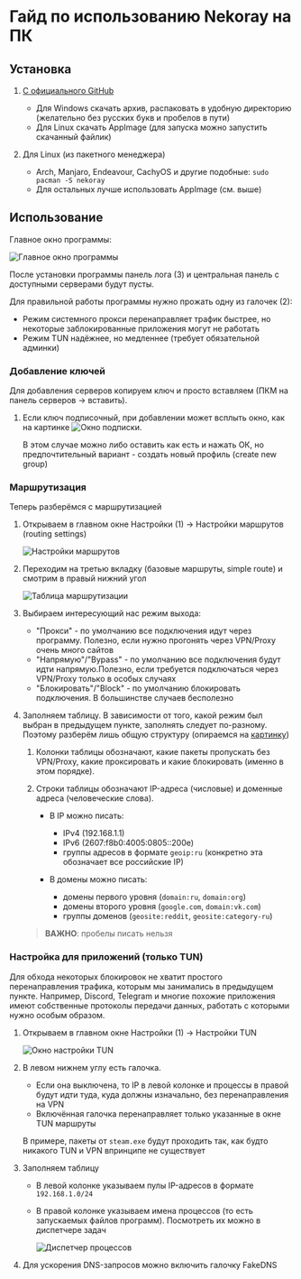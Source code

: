 # Гайд по использованию Nekoray на ПК

## Установка

1. [С официального GitHub](https://github.com/MatsuriDayo/nekoray/releases/tag/4.0.1)
 
    - Для Windows скачать архив, распаковать в удобную директорию (желательно без русских букв и пробелов в пути)
    - Для Linux скачать AppImage (для запуска можно запустить скачанный файлик)

2. Для Linux (из пакетного менеджера)
  
    - Arch, Manjaro, Endeavour, CachyOS и другие подобные: `sudo pacman -S nekoray`
    - Для остальных лучше использовать AppImage (см. выше)

## Использование

Главное окно программы:

![Главное окно программы](images/main_window.png)

После установки программы панель лога (3) и центральная панель с доступными серверами будут пусты.

Для правильной работы программы нужно прожать одну из галочек (2):

- Режим системного прокси перенаправляет трафик быстрее, но некоторые заблокированные приложения могут не работать
- Режим TUN надёжнее, но медленнее (требует обязательной админки)

### Добавление ключей

Для добавления серверов копируем ключ и просто вставляем (ПКМ на панель серверов -> вставить).

1. Если ключ подписочный, при добавлении может всплыть окно, как на картинке ![Окно подписки](images/sub_key.png).
    
    В этом случае можно либо оставить как есть и нажать ОК, но предпочтительный вариант - создать новый профиль (create new group)

### Маршрутизация

Теперь разберёмся с маршрутизацией

1. Открываем в главном окне Настройки (1) -> Настройки маршрутов (routing settings)

    ![Настройки маршрутов](images/routes.png)

2. Переходим на третью вкладку (базовые маршруты, simple route) и смотрим в правый нижний угол

    <a id="sroutes"></a>
    ![Таблица маршрутизации](images/sroutes.png)

3. Выбираем интересующий нас режим выхода:
        
    - "Прокси" - по умолчанию все подключения идут через программу. Полезно, если нужно прогонять через VPN/Proxy очень много сайтов
    - "Напрямую"/"Bypass" - по умолчанию все подключения будут идти напрямую.Полезно, если требуется подключаться через VPN/Proxy только в особых случаях
    - "Блокировать"/"Block" - по умолчанию блокировать подключения. В большинстве случаев бесполезно

4. Заполняем таблицу. В зависимости от того, какой режим был выбран в предыдущем пункте, заполнять следует по-разному. Поэтому разберём лишь общую структуру (опираемся на [картинку](#sroutes))

    1. Колонки таблицы обозначают, какие пакеты пропускать без VPN/Proxy, какие проксировать и какие блокировать (именно в этом порядке).

    2. Строки таблицы обозначают IP-адреса (числовые) и доменные адреса (человеческие слова). 
        - В IP можно писать:
            - IPv4 (192.168.1.1)
            - IPv6 (2607:f8b0:4005:0805::200e)
            - группы адресов в формате `geoip:ru` (конкретно эта обозначает все российские IP)

        - В домены можно писать:
            - домены первого уровня (`domain:ru`, `domain:org`)
            - домены второго уровня (`google.com`, `domain:vk.com`)
            - группы доменов (`geosite:reddit`, `geosite:category-ru`)

    > **ВАЖНО**: пробелы писать нельзя

### Настройка для приложений (только TUN)

Для обхода некоторых блокировок не хватит простого перенаправления трафика, которым мы занимались в предыдущем пункте. Например, Discord, Telegram и многие похожие приложения имеют собственные протоколы передачи данных, работать с которыми нужно особым образом.

1. Открываем в главном окне Настройки (1) -> Настройки TUN

    ![Окно настройки TUN](images/tun.png)

2. В левом нижнем углу есть галочка.

    - Если она выключена, то IP в левой колонке и процессы в правой будут идти туда, куда должны изначально, без перенаправления на VPN
    - Включённая галочка перенаправляет только указанные в окне TUN маршруты

    В примере, пакеты от `steam.exe` будут проходить так, как будто никакого TUN и VPN впринципе не существует

3. Заполняем таблицу

    - В левой колонке указываем пулы IP-адресов в формате `192.168.1.0/24`
    - В правой колонке указываем имена процессов (то есть запускаемых файлов программ). Посмотреть их можно в диспетчере задач

        ![Диспетчер процессов](images/task_manager.png)

4. Для ускорения DNS-запросов можно включить галочку FakeDNS